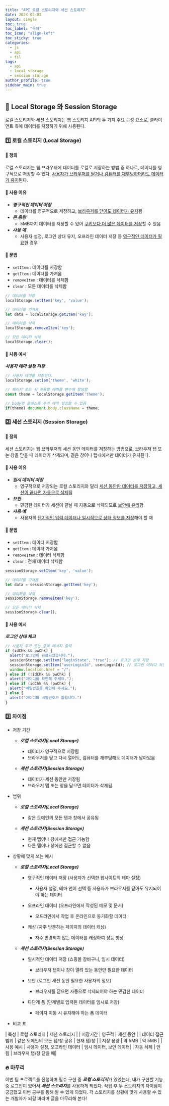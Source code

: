 ```yaml
---
title: "API 로컬 스토리지와 세션 스토리지"
date: 2024-08-03
layout: single
toc: true
toc_label: "목차"
toc_icon: "align-left"
toc_sticky: true
categories:
  - js
  - api
  - til
tags:
  - api
  - local storage
  - session storage
author_profile: true
sidebar_main: true
---
```


## :ledger: Local Storage 와 Session Storage
로컬 스토리지와 세션 스토리지는 웹 스토리지 API의 두 가지 주요 구성 요소로, 클라이언트 측에 데이터를 저장하기 위해 사용된다.

### :one: 로컬 스토리지 (Local Storage)
#### :pushpin: 정의
로컬 스토리지는 웹 브라우저에 데이터를 로컬로 저장하는 방법 중 하나로, 데이터를 영구적으로 저장할 수 있다. <u>사용자가 브라우저를 닫거나 컴퓨터를 재부팅하더라도 데이터가 유지</u>된다.

#### :pushpin: 사용 이유
- ***영구적인 데이터 저장***
  - 데이터를 영구적으로 저장하고, <u>브라우저를 닫아도 데이터가 유지</u>됨
- ***큰 용량***
  - 5MB까지 데이터를 저장할 수 있어 <u>쿠키보다 더 많은 데이터를 저장</u>할 수 있음
- ***사용 예***
  - 사용자 설정, 로그인 상태 유지, 오프라인 데이터 저장 등 <u>영구적인 데이터가 필요</u>한 경우

#### :pushpin: 문법
- `setItem` : 데이터를 저장함
- `getItem` : 데이터를 가져옴
- `removeItem` : 데이터를 삭제함
- `clear` : 모든 데이터를 삭제함

```javascript
// 데이터를 저장
localStorage.setItem('key', 'value');

// 데이터를 가져옴
let data = localStorage.getItem('key');

// 데이터를 삭제
localStorage.removeItem('key');

// 모든 데이터 삭제
localStorage.clear();
```

#### :pushpin: 사용 예시
***사용자 테마 설정 저장***
```javascript
// 사용자 테마를 저장한다.
localStorage.setIem('theme', 'white');

// 페이지 로드 시 적용할 테마를 변수에 할당함
const theme = localStorage.getItem('theme');

// body의 클래스를 주어 테마 설정할 수 있음
if(theme) document.body.className = theme;
```

### :two: 세션 스토리지 (Session Storage)
#### :pushpin: 정의
세션 스토리지는 웹 브라우저의 세션 동안 데이터를 저장하는 방법으로, 브라우저 탭 또는 창을 닫을 때 데이터가 삭제되며, 같은 창이나 탭내에서만 데이터가 유지된다.

#### :pushpin: 사용 이유
- ***임시 데이터 저장***
  - 영구적으로 저장되는 로컬 스토리지와 달리 <u>세션 동안만 데이터를 저장하고, 세션이 끝나면 자동으로 삭제</u>됨
- ***보안***
  - 민감한 데이터가 세션이 끝날 때 자동으로 삭제되므로 <u>보안에 유리</u>함
- ***사용 예***
  - 사용자의 <u>단기적인 입력 데이터나 일시적으로 상태 정보를 저장</u>해야 할 때

#### :pushpin: 문법
- `setItem` : 데이터 저장함
- `getItem` : 데이터 가져옴
- `removeItem` : 데이터 삭제함
- `clear` : 전체 데이터 삭제함

```javascript
sessionStorage.setItem('key', 'value');

// 데이터를 가져옴
let data = sessionStorage.getItem('key');

// 데이터를 삭제
sessionStorage.removeItem('key');

// 모든 데이터 삭제
sessionStorage.clear();
```

#### :pushpin: 사용 예시
***로그인 상태 체크***
```javascript
// 사용자 추가 또는 중복 메시지 출력
if (idChk && pwChk) {
  alert("로그인이 완료되었습니다.");
  sessionStorage.setItem("loginState", "true"); // 로그인 상태 저장
  sessionStorage.setItem("userLoginId", userLoginId); // 로그인 아이디 저장
  window.location.href = "/";
} else if (!idChk && pwChk) {
  alert("아이디를 확인해 주세요.");
} else if (idChk && !pwChk) {
  alert("비밀번호를 확인해 주세요.");
} else {
  alert("아이디와 비밀번호가 틀립니다.")
}
```

### :three: 차이점
- 저장 기간
  - ***로컬 스토리지(Local Storage)***
    - 데이터가 영구적으로 저장됨
    - 브라우저를 닫고 다시 열어도, 컴퓨터를 재부팅해도 데이터가 남아있음

  - ***세션 스토리지(Session Storage)***
    - 데이터가 세션 동안만 저장됨
    - 브라우저 탭 또는 창을 닫으면 데이터가 삭제됨

- 범위
  - ***로컬 스토리지(Local Storage)***
    - 같은 도메인의 모든 탭과 창에서 공유됨

  - ***세션 스토리지(Session Storage)***
    - 현재 탭이나 창에서만 접근 가능함
    - 다른 탭이나 창에선 접근할 수 없음

- 상황에 맞게 쓰는 예시
  - ***로컬 스토리지(Local Storage)***
    - 영구적인 데이터 저장 (사용자가 선택한 웹사이트의 테마 설정)
      - 사용자 설정, 테마 언어 선택 등 사용자가 브라우저를 닫아도 유지되어야 하는 데이터

    - 오프라인 데이터 (오프라인에서 작성된 메모 및 문서)
      - 오프라인에서 작업 후 온라인으로 동기화할 데이터

    - 캐싱 (자주 방문하는 페이지의 데이터 캐싱)
      - 자주 변경되지 않는 데이터를 캐싱하여 성능 향상

  - ***세션 스토리지(Session Storage)***
    - 일시적인 데이터 저장 (쇼핑몰 장바구니, 임시 데이터)
      - 브라우저 탭이나 창이 열려 있는 동안만 필요한 데이터

    - 보안 (로그인 세션 동안 필요한 사용자의 정보)
      - 브라우저를 닫으면 자동으로 삭제되어야 하는 민감한 데이터

    - 다단계 폼 (단계별로 입력된 데이터를 임시로 저장)
      - 페이지 이동 시 유지해야 하는 폼 데이터

- 비교 표<br/>

| 특성 | 로컬 스토리지 | 세션 스토리지 |
| 저장기간 | 영구적 | 세션 동안 |
| 데이터 접근 범위 | 같은 도메인의 모든 탭/창 공유 | 현재 탭/창 |
| 저장 용량 | 약 5MB | 약 5MB |
| 사용 예시 | 사용자 설정, 오프라인 데이터 | 임시 데이터, 보안 데이터|
| 자동 삭제 | 안됨 | 브라우저 탭/창 닫을 때|

### :fire: 마무리
이번 팀 프로젝트를 진행하며 필수 구현 중 ***로컬 스토리지***가 있었는데, 내가 구현할 기능 중 로그인이 있어서 ***세션 스토리지***를 사용하게 되었다. 작업 후 두 스토리지의 차이점이 궁금했고 이번 공부를 통해 알 수 있게 되었다. 각 스토리지를 상황에 맞게 사용할 수 있는 개발자가 되길 바라며 글을 마무리해 본다!
